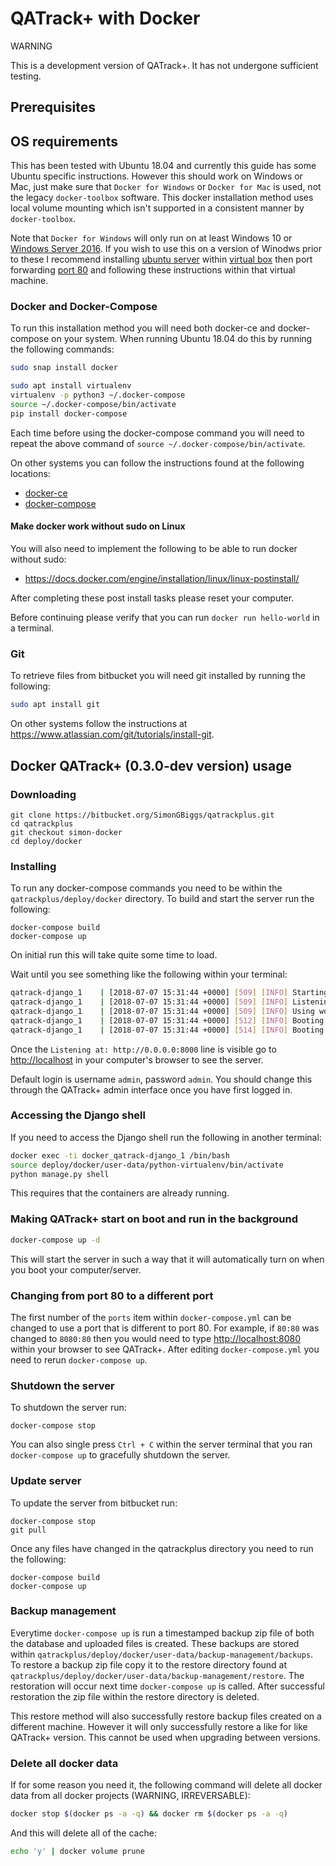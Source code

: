 # QATrack+ with Docker

WARNING

This is a development version of QATrack+. It has not undergone sufficient testing.

## Prerequisites

## OS requirements

This has been tested with Ubuntu 18.04 and currently this guide has some Ubuntu
specific instructions. However this should work on Windows or Mac, just make
sure that `Docker for Windows` or `Docker for Mac` is used, not
the legacy `docker-toolbox` software. This docker installation method uses
local volume mounting which isn't supported in a consistent manner by
`docker-toolbox`.

Note that `Docker for Windows` will only run on at least
Windows 10 or
[Windows Server 2016](https://www.docker.com/docker-windows-server).
If you wish to use this on a version of
Winodws prior to these I recommend
installing [ubuntu server](https://www.ubuntu.com/download/server) within
[virtual box](https://www.virtualbox.org/) then port forwarding [port 80](https://www.howtogeek.com/122641/how-to-forward-ports-to-a-virtual-machine-and-use-it-as-a-server/)
and following these instructions within that virtual machine.

### Docker and Docker-Compose

To run this installation method you will need both docker-ce and docker-compose
on your system. When running Ubuntu 18.04 do this by running the following
commands:

```bash
sudo snap install docker

sudo apt install virtualenv
virtualenv -p python3 ~/.docker-compose
source ~/.docker-compose/bin/activate
pip install docker-compose
```

Each time before using the docker-compose command you will need to repeat the
above command of `source ~/.docker-compose/bin/activate`.

On other systems you can follow the instructions found at the following
locations:

* [docker-ce](https://docs.docker.com/install/)
* [docker-compose](https://docs.docker.com/compose/install/#install-compose)

#### Make docker work without sudo on Linux

You will also need to implement the following to be able to run docker without
sudo:

* <https://docs.docker.com/engine/installation/linux/linux-postinstall/>

After completing these post install tasks please reset your computer.

Before continuing please verify that you can run `docker run hello-world` in a
terminal.

### Git

To retrieve files from bitbucket you will need git installed by running the
following:

```bash
sudo apt install git
```

On other systems follow the instructions at
<https://www.atlassian.com/git/tutorials/install-git>.

## Docker QATrack+ (0.3.0-dev version) usage

### Downloading

    git clone https://bitbucket.org/SimonGBiggs/qatrackplus.git
    cd qatrackplus
    git checkout simon-docker
    cd deploy/docker

### Installing

To run any docker-compose commands you need to be within the
`qatrackplus/deploy/docker` directory. To build and start the server run the
following:

    docker-compose build
    docker-compose up

On initial run this will take quite some time to load.

Wait until you see something like the following within your terminal:

```bash
qatrack-django_1    | [2018-07-07 15:31:44 +0000] [509] [INFO] Starting gunicorn 19.3.0
qatrack-django_1    | [2018-07-07 15:31:44 +0000] [509] [INFO] Listening at: http://0.0.0.0:8000 (509)
qatrack-django_1    | [2018-07-07 15:31:44 +0000] [509] [INFO] Using worker: sync
qatrack-django_1    | [2018-07-07 15:31:44 +0000] [512] [INFO] Booting worker with pid: 512
qatrack-django_1    | [2018-07-07 15:31:44 +0000] [514] [INFO] Booting worker with pid: 514
```

Once the `Listening at: http://0.0.0.0:8000` line is visible go to
<http://localhost> in your computer's browser to see the server.

Default login is username `admin`, password `admin`. You should change this
through the QATrack+ admin interface once you have first logged in.

### Accessing the Django shell

If you need to access the Django shell run the following in another terminal:

```bash
docker exec -ti docker_qatrack-django_1 /bin/bash
source deploy/docker/user-data/python-virtualenv/bin/activate
python manage.py shell
```

This requires that the containers are already running.

### Making QATrack+ start on boot and run in the background

```bash
docker-compose up -d
```

This will start the server in such a way that it will automatically turn on when you boot your computer/server.

### Changing from port 80 to a different port

The first number of the `ports` item within `docker-compose.yml` can be changed
to use a port that is different to port 80. For example, if `80:80` was changed
to `8080:80` then you would need to type <http://localhost:8080> within your
browser to see QATrack+. After editing `docker-compose.yml` you need to rerun
`docker-compose up`.

### Shutdown the server

To shutdown the server run:

    docker-compose stop

You can also single press `Ctrl + C` within the server terminal that you ran
`docker-compose up` to gracefully shutdown the server.

### Update server

To update the server from bitbucket run:

    docker-compose stop
    git pull

Once any files have changed in the qatrackplus directory you need to run the following:

    docker-compose build
    docker-compose up

### Backup management

Everytime `docker-compose up` is run a timestamped backup zip file of both the database and uploaded files is created. These backups are stored within `qatrackplus/deploy/docker/user-data/backup-management/backups`. To restore a backup zip file copy it to the restore directory found at `qatrackplus/deploy/docker/user-data/backup-management/restore`. The restoration will occur next time `docker-compose up` is called. After successful restoration the zip file within the restore directory is deleted.

This restore method will also successfully restore backup files created on a different machine.
However it will only successfully restore a like for like QATrack+ version.
This cannot be used when upgrading between versions.

### Delete all docker data

If for some reason you need it, the following command will delete all docker data from all docker projects (WARNING, IRREVERSABLE):

```bash
docker stop $(docker ps -a -q) && docker rm $(docker ps -a -q)
```

And this will delete all of the cache:

```bash
echo 'y' | docker volume prune
```
